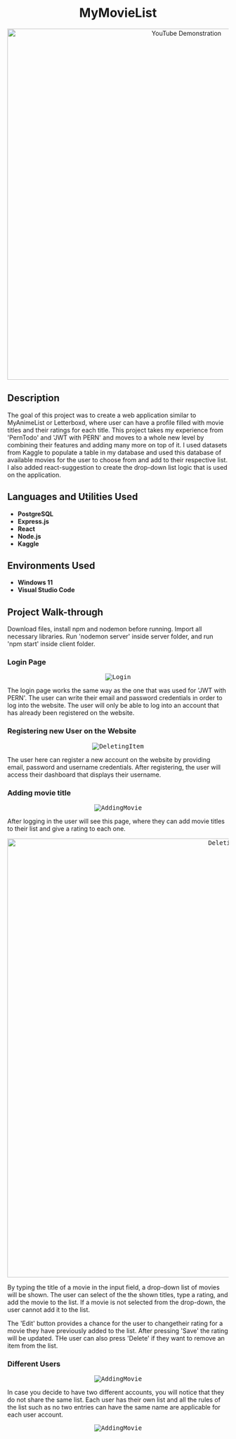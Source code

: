 
<h1 align="center">MyMovieList</h1>

<p align="center">
  <a href="https://www.youtube.com/watch?v=h8sp7vFeV7c"><img src="https://i.imgur.com/NpJRsFX.gif" alt="YouTube Demonstration" width="800"></a>
</p>

<h2>Description</h2>

<p>The goal of this project was to create a web application similar to MyAnimeList or Letterboxd, where user can have a profile filled with movie titles and their ratings for each title. This project takes my experience from 'PernTodo' and 'JWT with PERN' and moves to a whole new level by combining their features and adding many more on top of it. I used datasets from Kaggle to populate a table in my database and used this database of available movies for the user to choose from and add to their respective list. I also added react-suggestion to create the drop-down list logic that is used on the application.</p>

<h2>Languages and Utilities Used</h2>

<ul>
  <li><b>PostgreSQL</b></li>
  <li><b>Express.js</b></li>
  <li><b>React</b></li>
  <li><b>Node.js</b></li>
  <li><b>Kaggle</b></li>
</ul>

<h2>Environments Used</h2>

<ul>
  <li><b>Windows 11</b></li>
  <li><b>Visual Studio Code</b></li>
</ul>


<h2>Project Walk-through</h2>

<p>Download files, install npm and nodemon before running. Import all necessary libraries. Run 'nodemon server' inside server folder, and run 'npm start' inside client folder.</p>

<h3>Login Page</h3>

<p align="center">
  <kbd><img src="https://i.imgur.com/9p4H4wO.png?1" alt="Login"></kbd>
</p>

<p>The login page works the same way as the one that was used for 'JWT with PERN'. The user can write their email and password credentials in order to log into the website. The user will only be able to log into an account that has already been registered on the website.</p>

<h3>Registering new User on the Website</h3>

<p align="center">
  <kbd><img src="https://i.imgur.com/RhRDuUr.png?1" alt="DeletingItem"></kbd>
</p>

<p>The user here can register a new account on the website by providing email, password and username credentials. After registering, the user will access their dashboard that displays their username.</p>

<h3>Adding movie title</h3>

<p align="center">
  <kbd><img src="https://i.imgur.com/0n9B35x.png" alt="AddingMovie"></kbd>
</p>

<p>After logging in the user will see this page, where they can add movie titles to their list and give a rating to each one.</p>

<p align="center">
  <kbd><img src="https://i.imgur.com/NpJRsFX.gif" alt="DeletingItem" width="1000"></kbd>
</p>

<p>By typing the title of a movie in the input field, a drop-down list of movies will be shown. The user can select of the the shown titles, type a rating, and add the movie to the list. If a movie is not selected from the drop-down, the user cannot add it to the list.</p>
<p>The 'Edit' button provides a chance for the user to changetheir rating for a movie they have previously added to the list. After pressing 'Save' the rating will be updated. THe user can also press 'Delete' if they want to remove an item from the list.</p>

<h3>Different Users</h3>

<p align="center">
  <kbd><img src="https://i.imgur.com/7lvQk5H.png" alt="AddingMovie"></kbd>
</p>

<p>In case you decide to have two different accounts, you will notice that they do not share the same list. Each user has their own list and all the rules of the list such as no two entries can have the same name are applicable for each user account.</p>

<p align="center">
  <kbd><img src="https://i.imgur.com/emqUmc0.png" alt="AddingMovie"></kbd>
</p>
